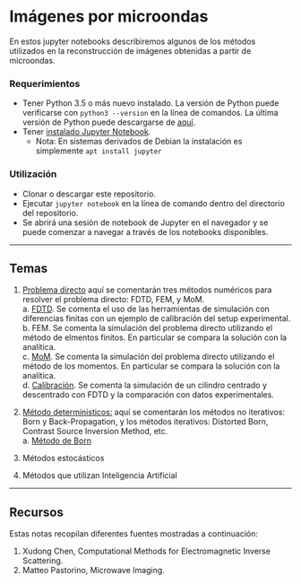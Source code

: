 # Imágenes por microondas

En estos jupyter notebooks describiremos algunos de los métodos utilizados en la reconstrucción de imágenes obtenidas a partir de microondas.

### Requerimientos

- Tener Python 3.5 o más nuevo instalado. La versión de Python puede verificarse con `python3 --version` en la línea de comandos. La última versión de Python puede descargarse de [aquí](https://www.python.org/downloads/).
- Tener [instalado Jupyter Notebook](https://jupyter.readthedocs.io/en/latest/install.html).
    - Nota: En sistemas derivados de Debian la instalación es simplemente `apt install jupyter`


### Utilización
- Clonar o descargar este repositorio.
- Ejecutar `jupyter notebook` en la línea de comando dentro del directorio del repositorio.
- Se abrirá una sesión de notebook de Jupyter en el navegador y se puede comenzar a navegar a través de los notebooks disponibles.

---

## Temas

1. [Problema directo](https://github.com/rirastorza/Intro2MI/tree/main/problema_directo) aquí se comentarán tres métodos numéricos para resolver el problema directo: FDTD, FEM, y MoM.<br>
   a. [FDTD](https://github.com/rirastorza/Intro2MI/blob/main/problema_directo/sim2.ipynb). Se comenta el uso de las herramientas de simulación con diferencias finitas con un ejemplo de calibración del setup experimental.<br>
   b. FEM. Se comenta la simulación del problema directo utilizando el método de elmentos finitos. En particular se compara la solución con la analítica.<br>
   c. [MoM](https://github.com/rirastorza/Intro2MI/blob/main/problema_directo/forward_Mom_test0.py). Se comenta la simulación del problema directo utilizando el método de los momentos. En particular se compara la solución con la analítica.<br>
   d. [Calibración](https://github.com/rirastorza/Intro2MI/blob/main/problema_directo/sim0.ipynb). Se comenta la simulación de un cilindro centrado y descentrado con FDTD y la comparación con datos experimentales.<br>

2. [Método deterministicos:](https://github.com/rirastorza/Intro2MI/tree/main/metodos_deterministicos) aquí se comentarán los métodos no iterativos: Born y Back-Propagation, y los métodos iterativos: Distorted Born, Contrast Source Inversion Method, etc.<br>
   a. [Método de Born](https://github.com/rirastorza/Intro2MI/blob/main/metodos_deterministicos/metodo_Born.ipynb)<br>

3. Métodos estocásticos

4. Métodos que utilizan Inteligencia Artificial


---

## Recursos
Estas notas recopilan diferentes fuentes mostradas a continuación:

1. Xudong Chen, Computational Methods for Electromagnetic Inverse Scattering.
2. Matteo Pastorino, Microwave Imaging.
